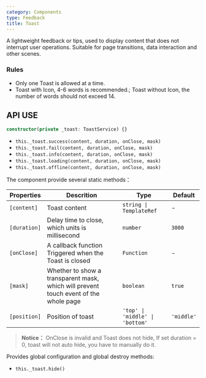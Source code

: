 ```yaml
---
category: Components
type: Feedback
title: Toast
---
```



A lightweight feedback or tips, used to display content that does not interrupt user operations. Suitable for page transitions, data interaction and other scenes.


### Rules
- Only one Toast is allowed at a time.
- Toast with Icon, 4-6 words is recommended.; Toast without Icon, the number of words should not exceed 14.


## API USE

```ts
constructor(private _toast: ToastService) {}
```
- `this._toast.success(content, duration, onClose, mask)`
- `this._toast.fail(content, duration, onClose, mask)`
- `this._toast.info(content, duration, onClose, mask)`
- `this._toast.loading(content, duration, onClose, mask)`
- `this._toast.offline(content, duration, onClose, mask)`

The component provide several static methods：

Properties | Descrition | Type | Default
-----------|------------|------|--------
| `[content]` | Toast content | `string \| TemplateRef` | - |
| `[duration]` | Delay time to close, which units is millisecond | `number` | `3000` |
| `[onClose]` | A callback function Triggered when the Toast is closed | `Function` | - |
| `[mask]` | Whether to show a transparent mask, which will prevent touch event of the whole page | `boolean` | `true` |
| `[position]` | Position of toast | `'top' \| 'middle' \| 'bottom'` | `'middle'` |

> **Notice：** OnClose is invalid and Toast does not hide, If set duration = 0, toast will not auto hide, you have to manually do it.

Provides global configuration and global destroy methods:

- `this._toast.hide()`
